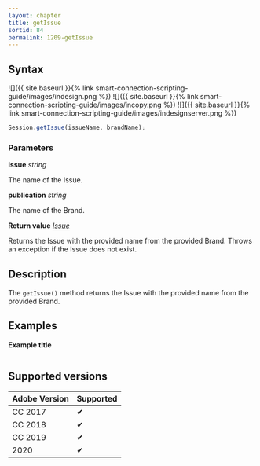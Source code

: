 ```yaml
---
layout: chapter
title: getIssue
sortid: 84
permalink: 1209-getIssue
---
```

## Syntax

![]({{ site.baseurl }}{% link smart-connection-scripting-guide/images/indesign.png %}) ![]({{ site.baseurl }}{% link smart-connection-scripting-guide/images/incopy.png %}) ![]({{ site.baseurl }}{% link smart-connection-scripting-guide/images/indesignserver.png %})
```javascript
Session.getIssue(issueName, brandName);
```

### Parameters

**issue** *string*

The name of the Issue.

**publication** *string*

The name of the Brand.

**Return value** *[Issue](../../EntIssue/index.md)*

Returns the Issue with the provided name from the provided Brand. Throws an exception if the Issue does not exist.

## Description

The `getIssue()` method returns the Issue with the provided name from the provided Brand.

## Examples

**Example title**

```javascript

```

## Supported versions

| Adobe Version | Supported |
|---------------|---------|
| CC 2017       | ✔       |
| CC 2018       | ✔       |
| CC 2019       | ✔       |
| 2020          | ✔       |